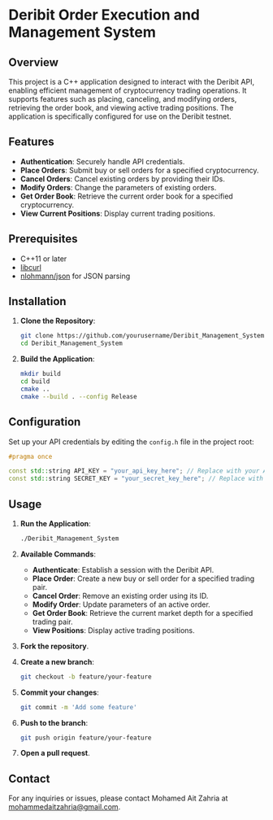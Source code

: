 # Deribit Order Execution and Management System

## Overview

This project is a C++ application designed to interact with the Deribit API, enabling efficient management of cryptocurrency trading operations. It supports features such as placing, canceling, and modifying orders, retrieving the order book, and viewing active trading positions. The application is specifically configured for use on the Deribit testnet.

## Features
- **Authentication**: Securely handle API credentials.
- **Place Orders**: Submit buy or sell orders for a specified cryptocurrency.
- **Cancel Orders**: Cancel existing orders by providing their IDs.
- **Modify Orders**: Change the parameters of existing orders.
- **Get Order Book**: Retrieve the current order book for a specified cryptocurrency.
- **View Current Positions**: Display current trading positions.

## Prerequisites

- C++11 or later
- [libcurl](https://curl.se/)
- [nlohmann/json](https://github.com/nlohmann/json) for JSON parsing

## Installation

1. **Clone the Repository**:
    ```sh
    git clone https://github.com/yourusername/Deribit_Management_System.git
    cd Deribit_Management_System
    ```
2. **Build the Application**:
    ```sh
    mkdir build
    cd build
    cmake ..
    cmake --build . --config Release
    ```

## Configuration

Set up your API credentials by editing the `config.h` file in the project root:

```cpp
#pragma once

const std::string API_KEY = "your_api_key_here"; // Replace with your API key
const std::string SECRET_KEY = "your_secret_key_here"; // Replace with your secret key
```

## Usage

1. **Run the Application**:
    ```sh
    ./Deribit_Management_System
    ```

2. **Available Commands**:
    - **Authenticate**: Establish a session with the Deribit API.
    - **Place Order**: Create a new buy or sell order for a specified trading pair.
    - **Cancel Order**: Remove an existing order using its ID.
    - **Modify Order**: Update parameters of an active order.
    - **Get Order Book**: Retrieve the current market depth for a specified trading pair.
    - **View Positions**: Display active trading positions.



1. **Fork the repository**.
2. **Create a new branch**:
    ```sh
    git checkout -b feature/your-feature
    ```
3. **Commit your changes**:
    ```sh
    git commit -m 'Add some feature'
    ```
4. **Push to the branch**:
    ```sh
    git push origin feature/your-feature
    ```
5. **Open a pull request**.

## Contact

For any inquiries or issues, please contact Mohamed Ait Zahria at mohammedaitzahria@gmail.com.

